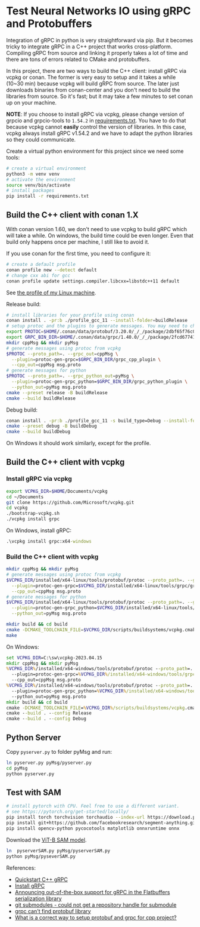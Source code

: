 # Test Neural Networks IO using gRPC and Protobuffers

Integration of gRPC in python is very straightforward via pip.
But it becomes tricky to integrate gRPC in a C++ project that works cross-platform.
Compiling gRPC from source and linking it properly takes a lot of time and there are tons of errors related to CMake and protobuffers.

In this project, there are two ways to build the C++ client: install gRPC via vcpkg or conan.
The former is very easy to setup and it takes a while (10~30 min) because vcpkg will build gRPC from source.
The later just downloads binaries from conan-center and you don't need to build the libraries from source.
So it's fast; but it may take a few minutes to set conan up on your machine.

**NOTE**: If you choose to install gRPC via vcpkg, please change version of grpcio and grpcio-tools to `1.54.2` in [requirements.txt](./requirements.txt).
You have to do that because vcpkg cannot **easily** control the version of libraries.
In this case, vcpkg always install gRPC v1.54.2 and we have to adapt the python libraries so they could communicate.

Create a virtual python environment for this project since we need some tools:

``` sh
# create a virtual environment
python3 -m venv venv
# activate the environment
source venv/bin/activate
# install packages
pip install -r requirements.txt
```

## Build the C++ client with conan 1.X

With conan version 1.60, we don't need to use vcpkg to build gRPC which will take a while.
On windows, the build time could be even longer.
Even that build only happens once per machine, I still like to avoid it.

If you use conan for the first time, you need to configure it:

``` sh
# create a default profile
conan profile new --detect default
# change cxx abi for gcc
conan profile update settings.compiler.libcxx=libstdc++11 default
```

See [the profile of my Linux machine](./profile_gcc_11).

Release build:

``` sh
# install libraries for your profile using conan
conan install . -pr:b ./profile_gcc_11 --install-folder=buildRelease
# setup protoc and the plugins to generate messages. You may need to change the path based on yours.
export PROTOC=$HOME/.conan/data/protobuf/3.20.0/_/_/package/2dbf65f76c0469903ce48756c39d50cd4e721678/bin/protoc
export GRPC_BIN_DIR=$HOME/.conan/data/grpc/1.40.0/_/_/package/2fcd67741f0ce04977353aa7a750d8f3b68efb6a/bin/
mkdir cppMsg && mkdir pyMsg
# generate messages using protoc from vcpkg
$PROTOC --proto_path=. --grpc_out=cppMsg \
  --plugin=protoc-gen-grpc=$GRPC_BIN_DIR/grpc_cpp_plugin \
  --cpp_out=cppMsg msg.proto
# generate messages for python
$PROTOC --proto_path=. --grpc_python_out=pyMsg \
  --plugin=protoc-gen-grpc_python=$GRPC_BIN_DIR/grpc_python_plugin \
  --python_out=pyMsg msg.proto
cmake --preset release -B buildRelease
cmake --build buildRelease
```

Debug build:

``` sh
conan install . -pr:b ./profile_gcc_11 -s build_type=Debug --install-folder=buildDebug
cmake --preset debug -B buildDebug
cmake --build buildDebug
```

On Windows it should work similarly, except for the profile.

## Build the C++ client with vcpkg

### Install gRPC via vcpkg

``` sh
export VCPKG_DIR=$HOME/Documents/vcpkg
cd ~/Documents
git clone https://github.com/Microsoft/vcpkg.git
cd vcpkg
./bootstrap-vcpkg.sh
./vcpkg install grpc
```

On Windows, install gRPC:

``` bat
.\vcpkg install grpc:x64-windows
```

### Build the C++ client with vcpkg

``` sh
mkdir cppMsg && mkdir pyMsg
# generate messages using protoc from vcpkg
$VCPKG_DIR/installed/x64-linux/tools/protobuf/protoc --proto_path=. --grpc_out=cppMsg \
  --plugin=protoc-gen-grpc=$VCPKG_DIR/installed/x64-linux/tools/grpc/grpc_cpp_plugin \
  --cpp_out=cppMsg msg.proto
# generate messages for python
$VCPKG_DIR/installed/x64-linux/tools/protobuf/protoc --proto_path=. --grpc_python_out=pyMsg \
  --plugin=protoc-gen-grpc_python=$VCPKG_DIR/installed/x64-linux/tools/grpc/grpc_python_plugin \
  --python_out=pyMsg msg.proto

mkdir build && cd build
cmake -DCMAKE_TOOLCHAIN_FILE=$VCPKG_DIR/scripts/buildsystems/vcpkg.cmake ..
make
```

On Windows:

``` bat
set VCPKG_DIR=C:\sw\vcpkg-2023.04.15
mkdir cppMsg && mkdir pyMsg
%VCPKG_DIR%/installed/x64-windows/tools/protobuf/protoc --proto_path=. --grpc_out=cppMsg ^
  --plugin=protoc-gen-grpc=%VCPKG_DIR%/installed/x64-windows/tools/grpc/grpc_cpp_plugin.exe ^
  --cpp_out=cppMsg msg.proto
%VCPKG_DIR%/installed/x64-windows/tools/protobuf/protoc --proto_path=. --grpc_python_out=pyMsg ^
  --plugin=protoc-gen-grpc_python=%VCPKG_DIR%/installed/x64-windows/tools/grpc/grpc_python_plugin.exe ^
  --python_out=pyMsg msg.proto
mkdir build && cd build
cmake -DCMAKE_TOOLCHAIN_FILE=%VCPKG_DIR%/scripts/buildsystems/vcpkg.cmake ..
cmake --build . --config Release
cmake --build . --config Debug
```

## Python Server

Copy `pyserver.py` to folder pyMsg and run:

``` sh
ln pyserver.py pyMsg/pyserver.py
cd pyMsg
python pyserver.py
```

## Test with SAM


``` sh
# install pytorch with CPU. Feel free to use a different variant.
# see https://pytorch.org/get-started/locally/
pip install torch torchvision torchaudio --index-url https://download.pytorch.org/whl/cpu
pip install git+https://github.com/facebookresearch/segment-anything.git
pip install opencv-python pycocotools matplotlib onnxruntime onnx
```

Download the [ViT-B SAM model](https://dl.fbaipublicfiles.com/segment_anything/sam_vit_b_01ec64.pth).

``` sh
ln  pyserverSAM.py pyMsg/pyserverSAM.py
python pyMsg/pyseverSAM.py
```

References:

* [Quickstart C++ gRPC](https://grpc.io/docs/languages/cpp/quickstart/)
* [Install gRPC](https://grpc.io/blog/installation/)
* [Announcing out-of-the-box support for gRPC in the Flatbuffers serialization library](https://grpc.io/blog/grpc-flatbuffers/)
* [git submodules - could not get a repository handle for submodule](https://stackoverflow.com/questions/75769128/git-submodules-could-not-get-a-repository-handle-for-submodule)
* [grpc can't find protobuf library](https://stackoverflow.com/questions/62245040/grpc-cant-find-protobuf-library)
* [What is a correct way to setup protobuf and grpc for cpp project?](https://stackoverflow.com/questions/70700592/what-is-a-correct-way-to-setup-protobuf-and-grpc-for-cpp-project)
